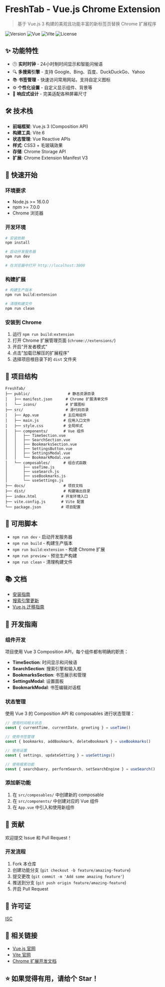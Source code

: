 # FreshTab - Vue.js Chrome Extension

> 基于 Vue.js 3 构建的美观且功能丰富的新标签页替换 Chrome 扩展程序

![Version](https://img.shields.io/badge/version-2.0.0-blue.svg)
![Vue](https://img.shields.io/badge/vue-3.5.16-green.svg)
![Vite](https://img.shields.io/badge/vite-6.3.5-purple.svg)
![License](https://img.shields.io/badge/license-ISC-yellow.svg)

## ✨ 功能特性

- 🕒 **实时时钟** - 24小时制时间显示和智能问候语
- 🔍 **多搜索引擎** - 支持 Google、Bing、百度、DuckDuckGo、Yahoo
- 📚 **书签管理** - 快速访问常用网站，支持自定义图标
- ⚙️ **个性化设置** - 自定义显示组件、背景等
- 📱 **响应式设计** - 完美适配各种屏幕尺寸

## 🛠️ 技术栈

- **前端框架**: Vue.js 3 (Composition API)
- **构建工具**: Vite 6
- **状态管理**: Vue Reactive APIs
- **样式**: CSS3 + 毛玻璃效果
- **存储**: Chrome Storage API
- **扩展**: Chrome Extension Manifest V3

## 🚀 快速开始

### 环境要求

- Node.js >= 16.0.0
- npm >= 7.0.0
- Chrome 浏览器

### 开发环境

```bash
# 安装依赖
npm install

# 启动开发服务器
npm run dev

# 在浏览器中打开 http://localhost:3000
```

### 构建扩展

```bash
# 构建生产版本
npm run build:extension

# 清理构建文件
npm run clean
```

### 安装到 Chrome

1. 运行 `npm run build:extension`
2. 打开 Chrome 扩展管理页面 (`chrome://extensions/`)
3. 开启"开发者模式"
4. 点击"加载已解压的扩展程序"
5. 选择项目根目录下的 `dist` 文件夹

## 📁 项目结构

```
FreshTab/
├── public/                 # 静态资源目录
│   ├── manifest.json      # Chrome 扩展清单文件
│   └── icons/             # 扩展图标
├── src/                   # 源代码目录
│   ├── App.vue           # 主应用组件
│   ├── main.js           # 应用入口文件
│   ├── style.css         # 全局样式
│   ├── components/       # Vue 组件
│   │   ├── TimeSection.vue
│   │   ├── SearchSection.vue
│   │   ├── BookmarksSection.vue
│   │   ├── SettingsButton.vue
│   │   ├── SettingsModal.vue
│   │   └── BookmarkModal.vue
│   └── composables/      # 组合式函数
│       ├── useTime.js
│       ├── useSearch.js
│       ├── useBookmarks.js
│       └── useSettings.js
├── docs/                 # 项目文档
├── dist/                 # 构建输出目录
├── index.html           # 开发环境入口
├── vite.config.js       # Vite 配置
└── package.json         # 项目配置
```

## 🔧 可用脚本

- `npm run dev` - 启动开发服务器
- `npm run build` - 构建生产版本
- `npm run build:extension` - 构建 Chrome 扩展
- `npm run preview` - 预览生产构建
- `npm run clean` - 清理构建文件

## 📚 文档

- [安装指南](./docs/INSTALL.md)
- [搜索引擎更新](./docs/SEARCH_ENGINE_UPDATE.md)
- [Vue.js 迁移指南](./docs/VUE_MIGRATION.md)

## 🎯 开发指南

### 组件开发

项目使用 Vue 3 Composition API，每个组件都有明确的职责：

- **TimeSection**: 时间显示和问候语
- **SearchSection**: 搜索引擎和输入框
- **BookmarksSection**: 书签展示和管理
- **SettingsModal**: 设置面板
- **BookmarkModal**: 书签编辑对话框

### 状态管理

使用 Vue 3 的 Composition API 和 composables 进行状态管理：

```javascript
// 使用时间相关状态
const { currentTime, currentDate, greeting } = useTime()

// 使用书签管理
const { bookmarks, addBookmark, deleteBookmark } = useBookmarks()

// 使用设置
const { settings, updateSetting } = useSettings()

// 使用搜索功能
const { searchQuery, performSearch, setSearchEngine } = useSearch()
```

### 添加新功能

1. 在 `src/composables/` 中创建新的 composable
2. 在 `src/components/` 中创建对应的 Vue 组件
3. 在 `App.vue` 中引入和使用新组件

## 🤝 贡献

欢迎提交 Issue 和 Pull Request！

### 开发流程

1. Fork 本仓库
2. 创建功能分支 (`git checkout -b feature/amazing-feature`)
3. 提交更改 (`git commit -m 'Add some amazing feature'`)
4. 推送到分支 (`git push origin feature/amazing-feature`)
5. 开启 Pull Request

## 📄 许可证

[ISC](LICENSE)

## 🔗 相关链接

- [Vue.js 官网](https://vuejs.org/)
- [Vite 官网](https://vitejs.dev/)
- [Chrome 扩展开发文档](https://developer.chrome.com/docs/extensions/)

## ⭐ 如果觉得有用，请给个 Star！
